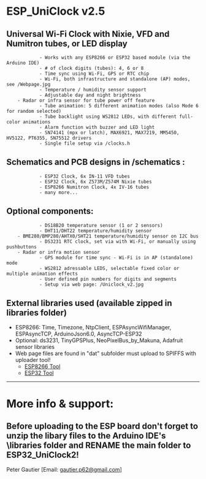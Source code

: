 # ESP_UniClock v2.5
 
## Universal Wi-Fi Clock with Nixie, VFD and Numitron tubes, or LED display
                - Works with any ESP8266 or ESP32 based module (via the Arduino IDE)
                - # of clock digits (tubes): 4, 6 or 8
                - Time sync using Wi-Fi, GPS or RTC chip
                - Wi-Fi, both infrastructure and standalone (AP) modes, see /Webpage.jpg
                - Temperature / humidity sensor support
                - Adjustable day and night brightness
		- Radar or infra sensor for tube power off feature
                - Tube animation: 5 different animation modes (also Mode 6 for random selected)
                - Tube backlight using WS2812 LEDs, with different full-color animations 
                - Alarm function with buzzer and LED light
                - SN74141 (mpx or latch), MAX6921, MAX7219, MM5450, HV5122, PT6355, SN75512 drivers
                - Single file setup via /clocks.h
 
## Schematics and PCB designs in /schematics :
                - ESP32 Clock, 6x IN-11 VFD tubes
                - ESP32 Clock, 6x Z573M/Z574M Nixie tubes
                - ESP8266 Numitron Clock, 4x IV-16 tubes
                - many more...
 
## Optional components:
                - DS18B20 temperature sensor (1 or 2 sensors) 
                - DHT11/DHT22 temperature/humidity sensor
		- BME280/BMP280/AHTX0/SHT21 temperature/humidity sensor on I2C bus
                - DS3231 RTC clock, set via with Wi-Fi, or manually using pushbuttons 
		- Radar or infra motion sensor
                - GPS module for time sync - Wi-Fi is in AP (standalone) mode
                - WS2812 adressable LEDS, selectable fixed color or multiple animation effects
                - User defined pin numbers for digits and segments
                - Setup via web page: /Uniclock_v2.jpg
 
## External libraries used (available zipped in libraries folder)
- ESP8266: Time, Timezone, NtpClient, ESPAsyncWifiManager, ESPAsyncTCP, ArduinoJson6.0, AsyncTCP-ESP32 
- Optional: ds3231, TinyGPSPlus, NeoPixelBus_by_Makuna, Adafruit sensor libraries
- Web page files are found in "dat" subfolder must upload to SPIFFS with uploader tool!
	- [ESP8266 Tool](https://randomnerdtutorials.com/install-esp8266-filesystem-uploader-arduino-ide)
	- [ESP32 Tool](https://randomnerdtutorials.com/install-esp32-filesystem-uploader-arduino-ide)

		
--------------------------------------------------------------------------------------------------------
# More info & support:
## Before uploading to the ESP board don't forget to unzip the libary files to the Arduino IDE's \libraries folder and RENAME the main folder to ESP32_UniClock2!
Peter Gautier [Email: gautier.p62@gmail.com]
